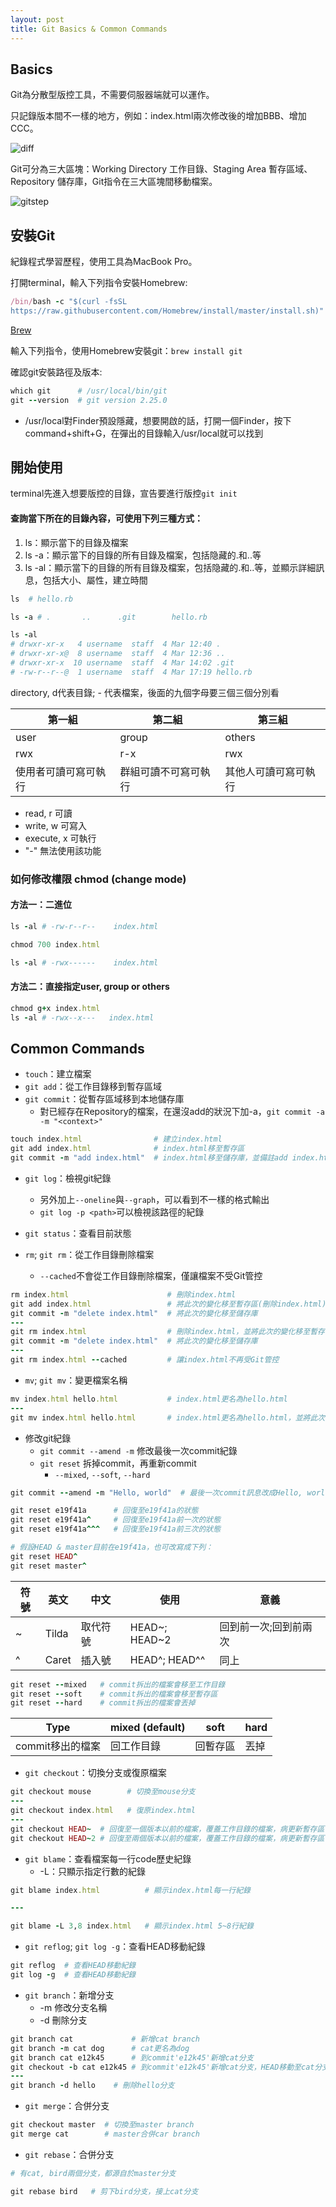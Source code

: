 ```yaml
---
layout: post
title: Git Basics & Common Commands
---
```


## Basics
Git為分散型版控工具，不需要伺服器端就可以運作。

只記錄版本間不一樣的地方，例如：index.html兩次修改後的增加BBB、增加CCC。

![diff](../../../../public/diff.png)

Git可分為三大區塊：Working Directory 工作目錄、Staging Area 暫存區域、Repository 儲存庫，Git指令在三大區塊間移動檔案。

![gitstep](../../../../public/gitstep.png)

## 安裝Git
紀錄程式學習歷程，使用工具為MacBook Pro。

打開terminal，輸入下列指令安裝Homebrew:

```ruby
/bin/bash -c "$(curl -fsSL 
https://raw.githubusercontent.com/Homebrew/install/master/install.sh)"
```
[Brew](https://brew.sh/index_zh-tw.html)

輸入下列指令，使用Homebrew安裝git：`brew install git`

確認git安裝路徑及版本:

```ruby
which git      # /usr/local/bin/git
git --version  # git version 2.25.0
```

* /usr/local對Finder預設隱藏，想要開啟的話，打開一個Finder，按下command+shift+G，在彈出的目錄輸入/usr/local就可以找到


## 開始使用
terminal先進入想要版控的目錄，宣告要進行版控`git init`

#### 查詢當下所在的目錄內容，可使用下列三種方式：
1. ls：顯示當下的目錄及檔案
2. ls -a：顯示當下的目錄的所有目錄及檔案，包括隐藏的.和..等
3. ls -al：顯示當下的目錄的所有目錄及檔案，包括隐藏的.和..等，並顯示詳細訊息，包括大小、屬性，建立時間

```ruby
ls  # hello.rb

ls -a # .		..		.git		hello.rb

ls -al
# drwxr-xr-x   4 username  staff  4 Mar 12:40 .
# drwxr-xr-x@  8 username  staff  4 Mar 12:36 ..
# drwxr-xr-x  10 username  staff  4 Mar 14:02 .git
# -rw-r--r--@  1 username  staff  4 Mar 17:19 hello.rb
```
directory, d代表目錄; - 代表檔案，後面的九個字母要三個三個分別看

| 第一組           | 第二組             | 第三組          |
| --------------- | ----------------- | -------------- |
| user            | group             | others         |
| rwx             | r-x               | rwx            |
| 使用者可讀可寫可執行| 群組可讀不可寫可執行 | 其他人可讀可寫可執行 |

* read, r 可讀
* write, w 可寫入
* execute, x 可執行
* "-" 無法使用該功能

### 如何修改權限 chmod (change mode)

#### 方法一：二進位

```ruby
ls -al # -rw-r--r--    index.html

chmod 700 index.html

ls -al # -rwx------    index.html
```

#### 方法二：直接指定user, group or others

```ruby
chmod g+x index.html
ls -al # -rwx--x---   index.html
```

## Common Commands

* `touch`：建立檔案
* `git add`：從工作目錄移到暫存區域
* `git commit`：從暫存區域移到本地儲存庫
  * 對已經存在Repository的檔案，在還沒add的狀況下加-a，`git commit -a -m "<context>"`

```ruby
touch index.html                # 建立index.html
git add index.html              # index.html移至暫存區
git commit -m "add index.html"  # index.html移至儲存庫，並備註add index.html
```

* `git log`：檢視git紀錄
  * 另外加上`--oneline`與`--graph`，可以看到不一樣的格式輸出
  * `git log -p <path>`可以檢視該路徑的紀錄

* `git status`：查看目前狀態
* `rm`; `git rm`：從工作目錄刪除檔案
  * `--cached`不會從工作目錄刪除檔案，僅讓檔案不受Git管控

```ruby
rm index.html                      # 刪除index.html
git add index.html                 # 將此次的變化移至暫存區(刪除index.html)
git commit -m "delete index.html"  # 將此次的變化移至儲存庫
---
git rm index.html                  # 刪除index.html，並將此次的變化移至暫存區
git commit -m "delete index.html"  # 將此次的變化移至儲存庫
---
git rm index.html --cached         # 讓index.html不再受Git管控
```

* `mv`; `git mv`：變更檔案名稱

```ruby
mv index.html hello.html           # index.html更名為hello.html
---
git mv index.html hello.html       # index.html更名為hello.html，並將此次的變化移至暫存區
```

* 修改git紀錄
  * `git commit --amend -m` 修改最後一次commit紀錄
  * `git reset` 拆掉commit，再重新commit
    * `--mixed`, `--soft`, `--hard`

```ruby
git commit --amend -m "Hello, world"  # 最後一次commit訊息改成Hello, world
```

```ruby
git reset e19f41a      # 回復至e19f41a的狀態
git reset e19f41a^     # 回復至e19f41a前一次的狀態
git reset e19f41a^^^   # 回復至e19f41a前三次的狀態

# 假設HEAD & master目前在e19f41a，也可改寫成下列：
git reset HEAD^
git reset master^
```

|  符號 |  英文 |  中文     | 使用          |          意義        |
| ---- | ----- | -------- | ------------- | ------------------ |
| ~    | Tilda |  取代符號 | HEAD~; HEAD~2 | 回到前一次;回到前兩次  |
| ^    | Caret |  插入號   | HEAD^; HEAD^^ |         同上        |

```ruby
git reset --mixed   # commit拆出的檔案會移至工作目錄
git reset --soft    # commit拆出的檔案會移至暫存區
git reset --hard    # commit拆出的檔案會丟掉
```

| Type | mixed (default) | soft | hard |
| -------- | -------- | --- | -------- |
| commit移出的檔案 | 回工作目錄 | 回暫存區 | 丟掉 |

* `git checkout`：切換分支或復原檔案

```ruby
git checkout mouse        # 切換至mouse分支
---
git checkout index.html   # 復原index.html
---
git checkout HEAD~  # 回復至一個版本以前的檔案，覆蓋工作目錄的檔案，病更新暫存區
git checkout HEAD~2 # 回復至兩個版本以前的檔案，覆蓋工作目錄的檔案，病更新暫存區
```

* `git blame`：查看檔案每一行code歷史紀錄
  * -L：只顯示指定行數的紀錄

```ruby
git blame index.html          # 顯示index.html每一行紀錄

---

git blame -L 3,8 index.html   # 顯示index.html 5~8行紀錄
```

* `git reflog`; `git log -g`：查看HEAD移動紀錄

```ruby
git reflog  # 查看HEAD移動紀錄
git log -g  # 查看HEAD移動紀錄
```

* `git branch`：新增分支
  * -m 修改分支名稱
  * -d 刪除分支

```ruby
git branch cat             # 新增cat branch
git branch -m cat dog      # cat更名為dog
git branch cat e12k45      # 到commit'e12k45'新增cat分支
git checkout -b cat e12k45 # 到commit'e12k45'新增cat分支，HEAD移動至cat分支
---
git branch -d hello    # 刪除hello分支
```

* `git merge`：合併分支

```ruby
git checkout master  # 切換至master branch
git merge cat        # master合併car branch
```

* `git rebase`：合併分支

```ruby
# 有cat, bird兩個分支，都源自於master分支

git rebase bird   # 剪下bird分支，接上cat分支
```